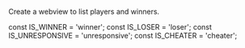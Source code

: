 Create a webview to list players and winners.

const IS_WINNER       = 'winner';
    const IS_LOSER        = 'loser';
    const IS_UNRESPONSIVE = 'unresponsive';
    const IS_CHEATER      = 'cheater';